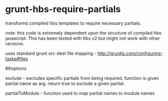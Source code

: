 # grunt-hbs-require-partials
transforms compiled hbs templates to require necessary partials.

note: this code is extremely dependent upon the structure of compiled hbs javascript. This has been texted with hbs v2 but might not work with other versions.

uses standard grunt src-dest file mapping - http://gruntjs.com/configuring-tasks#files

##options

exclude - excludes specific partials from being required. function is given partial name as arg. return true to exclude a given partial.

partialToModule - function used to map partial names to module names
